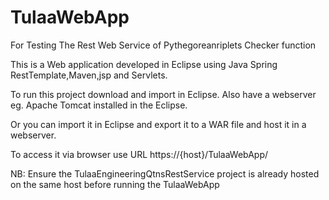 # TulaaWebApp
For Testing The Rest Web Service of Pythegoreanriplets Checker function

This is a Web application developed in Eclipse using Java Spring RestTemplate,Maven,jsp and Servlets.

To run this project download and import in Eclipse. Also have a webserver eg. Apache Tomcat installed in the Eclipse.

Or you can import it in Eclipse and export it to a WAR file and host it in a webserver.

To access it via browser use URL  https://{host}/TulaaWebApp/ 

NB: Ensure the TulaaEngineeringQtnsRestService project is already hosted on the same host before running the TulaaWebApp




